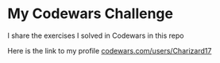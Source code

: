 # My Codewars Challenge

I share the exercises I solved in Codewars in this repo

Here is the link to my profile [codewars.com/users/Charizard17](https://www.codewars.com/users/Charizard17)
